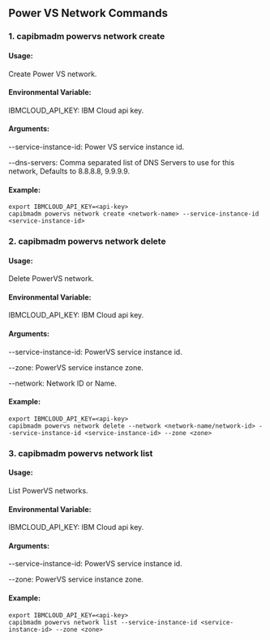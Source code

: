 ## Power VS Network Commands

### 1. capibmadm powervs network create

#### Usage:
Create Power VS network.

#### Environmental Variable:
IBMCLOUD_API_KEY: IBM Cloud api key.

#### Arguments:
--service-instance-id: Power VS service instance id.

--dns-servers: Comma separated list of DNS Servers to use for this network, Defaults to 8.8.8.8, 9.9.9.9.

#### Example:
```shell
export IBMCLOUD_API_KEY=<api-key>
capibmadm powervs network create <network-name> --service-instance-id <service-instance-id>
```


### 2. capibmadm powervs network delete

#### Usage:
Delete PowerVS network.

#### Environmental Variable:
IBMCLOUD_API_KEY: IBM Cloud api key.

#### Arguments:
--service-instance-id: PowerVS service instance id.

--zone: PowerVS service instance zone.

--network: Network ID or Name.

#### Example:
```shell
export IBMCLOUD_API_KEY=<api-key>
capibmadm powervs network delete --network <network-name/network-id> --service-instance-id <service-instance-id> --zone <zone>
```


### 3. capibmadm powervs network list

#### Usage:
List PowerVS networks.

#### Environmental Variable:
IBMCLOUD_API_KEY: IBM Cloud api key.

#### Arguments:
--service-instance-id: PowerVS service instance id.

--zone: PowerVS service instance zone.

#### Example:
```shell
export IBMCLOUD_API_KEY=<api-key>
capibmadm powervs network list --service-instance-id <service-instance-id> --zone <zone>
```
